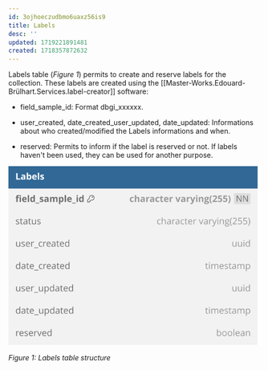 ```yaml
---
id: 3ojhoeczudbmo6uaxz56is9
title: Labels
desc: ''
updated: 1719221891481
created: 1718357872632
---
```

Labels table (*Figure 1*) permits to create and reserve labels for the collection. These labels are created using the [[Master-Works.Edouard-Brülhart.Services.label-creator]] software:

- field_sample_id: Format dbgi_xxxxxx. 

- user_created, date_created_user_updated, date_updated: Informations about who created/modified the Labels informations and when.

- reserved: Permits to inform if the label is reserved or not. If labels haven't been used, they can be used for another purpose.

![image import](assets/images_bruelhed/labels.svg)

*Figure 1: Labels table structure*